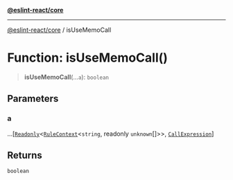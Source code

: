 [**@eslint-react/core**](../README.md)

***

[@eslint-react/core](../README.md) / isUseMemoCall

# Function: isUseMemoCall()

> **isUseMemoCall**(...`a`): `boolean`

## Parameters

### a

...\[[`Readonly`](../-internal-/type-aliases/Readonly.md)\<[`RuleContext`](../-internal-/interfaces/RuleContext.md)\<`string`, readonly `unknown`[]\>\>, [`CallExpression`](../-internal-/interfaces/CallExpression.md)\]

## Returns

`boolean`

